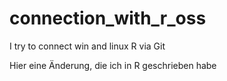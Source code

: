 # connection_with_r_oss
I try to connect win and linux R via Git

Hier eine Änderung, die ich in R geschrieben habe